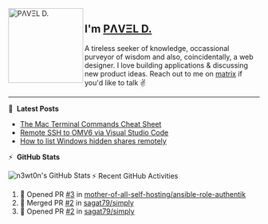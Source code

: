 <img align="left" width="150" height="150" alt="PΛVΞL D." src="https://res.cloudinary.com/dimov/image/upload/c_scale,w_150/v1674315300/logo_qxj2ir.png"/>

## I'm [PΛVΞL D.][homepage]

A tireless seeker of knowledge, occassional purveyor of wisdom and also, coincidentally, a web designer. I love building applications & discussing new product ideas. Reach out to me on [matrix][matrixto] if you'd like to talk ✌️


[homepage]: https://l.dimov.xyz/page?ref=github.com
[matrixto]: https://l.dimov.xyz/matrix?ref=github.com
[github]: https://l.dimov.xyz/github?ref=github.com
   
---

📑 &nbsp;**Latest Posts**

<!-- DIMOV-POST-LIST:START -->
- [The Mac Terminal Commands Cheat Sheet](https://www.dimov.xyz/the-mac-terminal-commands-cheat-sheet/)
- [Remote SSH to OMV6 via Visual Studio Code](https://www.dimov.xyz/remote-ssh-via-visual-studio-code/)
- [How to list Windows hidden shares remotely](https://www.dimov.xyz/how-to-list-hidden-shares-remotely/)
<!-- DIMOV-POST-LIST:END -->



:zap: &nbsp;**GitHub Stats**

<img align="left" alt="n3wt0n's GitHub Stats" src="https://github-readme-stats.vercel.app/api?username=sagat79&show_icons=true&hide_border=true&count_private=true" />


:zap: Recent GitHub Activities
  
<!--START_SECTION:activity-->
1. 💪 Opened PR [#3](https://github.com/mother-of-all-self-hosting/ansible-role-authentik/pull/3) in [mother-of-all-self-hosting/ansible-role-authentik](https://github.com/mother-of-all-self-hosting/ansible-role-authentik)
2. 🎉 Merged PR [#2](https://github.com/sagat79/simply/pull/2) in [sagat79/simply](https://github.com/sagat79/simply)
3. 💪 Opened PR [#2](https://github.com/sagat79/simply/pull/2) in [sagat79/simply](https://github.com/sagat79/simply)
<!--END_SECTION:activity-->
